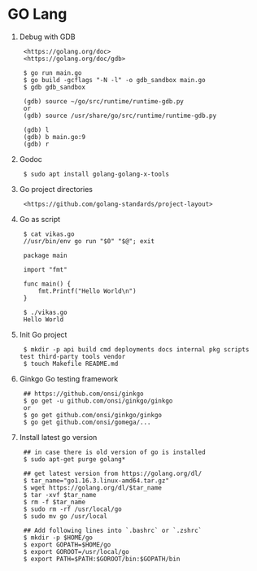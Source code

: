 GO Lang
=======

1. Debug with GDB

        <https://golang.org/doc>
        <https://golang.org/doc/gdb>

        $ go run main.go
        $ go build -gcflags "-N -l" -o gdb_sandbox main.go
        $ gdb gdb_sandbox

        (gdb) source ~/go/src/runtime/runtime-gdb.py
        or
        (gdb) source /usr/share/go/src/runtime/runtime-gdb.py

        (gdb) l
        (gdb) b main.go:9
        (gdb) r

2. Godoc

        $ sudo apt install golang-golang-x-tools

3. Go project directories

        <https://github.com/golang-standards/project-layout>

4. Go as script

        $ cat vikas.go
        //usr/bin/env go run "$0" "$@"; exit

        package main

        import "fmt"

        func main() {
            fmt.Printf("Hello World\n")
        }

        $ ./vikas.go
        Hello World

5. Init Go project

        $ mkdir -p api build cmd deployments docs internal pkg scripts test third-party tools vendor
        $ touch Makefile README.md

6. Ginkgo Go testing framework

        ## https://github.com/onsi/ginkgo
        $ go get -u github.com/onsi/ginkgo/ginkgo
        or
        $ go get github.com/onsi/ginkgo/ginkgo
        $ go get github.com/onsi/gomega/...

7. Install latest go version

        ## in case there is old version of go is installed
        $ sudo apt-get purge golang*

        ## get latest version from https://golang.org/dl/
        $ tar_name="go1.16.3.linux-amd64.tar.gz"
        $ wget https://golang.org/dl/$tar_name
        $ tar -xvf $tar_name
        $ rm -f $tar_name
        $ sudo rm -rf /usr/local/go
        $ sudo mv go /usr/local

        ## Add following lines into `.bashrc` or `.zshrc`
        $ mkdir -p $HOME/go
        $ export GOPATH=$HOME/go
        $ export GOROOT=/usr/local/go
        $ export PATH=$PATH:$GOROOT/bin:$GOPATH/bin
